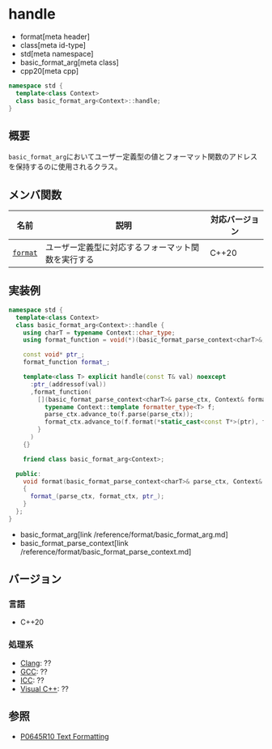 # handle
* format[meta header]
* class[meta id-type]
* std[meta namespace]
* basic_format_arg[meta class]
* cpp20[meta cpp]

```cpp
namespace std {
  template<class Context>
  class basic_format_arg<Context>::handle;
}
```

## 概要
`basic_format_arg`においてユーザー定義型の値とフォーマット関数のアドレスを保持するのに使用されるクラス。

## メンバ関数

| 名前                         | 説明                                                     | 対応バージョン |
|------------------------------|----------------------------------------------------------|----------------|
| [`format`](handle/format.md.nolink) | ユーザー定義型に対応するフォーマット関数を実行する       | C++20          |

## 実装例

```cpp
namespace std {
  template<class Context>
  class basic_format_arg<Context>::handle {
    using charT = typename Context::char_type;
    using format_function = void(*)(basic_format_parse_context<charT>&, Context&, const void*);

    const void* ptr_;
    format_function format_;

    template<class T> explicit handle(const T& val) noexcept
      :ptr_(addressof(val))
      ,format_function(
        [](basic_format_parse_context<charT>& parse_ctx, Context& format_ctx, const void* ptr) {
          typename Context::template formatter_type<T> f;
          parse_ctx.advance_to(f.parse(parse_ctx));
          format_ctx.advance_to(f.format(*static_cast<const T*>(ptr), format_ctx));
        }
      )
    {}

    friend class basic_format_arg<Context>;

  public:
    void format(basic_format_parse_context<charT>& parse_ctx, Context& format_ctx) const
    {
      format_(parse_ctx, format_ctx, ptr_);
    }
  };
}
```
* basic_format_arg[link /reference/format/basic_format_arg.md]
* basic_format_parse_context[link /reference/format/basic_format_parse_context.md]

## バージョン
### 言語
- C++20

### 処理系
- [Clang](/implementation.md#clang): ??
- [GCC](/implementation.md#gcc): ??
- [ICC](/implementation.md#icc): ??
- [Visual C++](/implementation.md#visual_cpp): ??

## 参照

* [P0645R10 Text Formatting](http://www.open-std.org/jtc1/sc22/wg21/docs/papers/2019/p0645r10.html)
